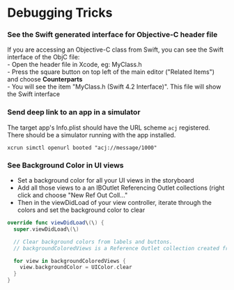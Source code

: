 # Debugging Tricks

### See the Swift generated interface for Objective-C header file

If you are accessing an Objective-C class from Swift, you can see the Swift interface of the ObjC file:\
&#x20;  \- Open the header file in Xcode, eg: MyClass.h\
&#x20;  \- Press the square button on top left of the main editor ("Related Items") and choose **Counterparts**\
&#x20;  \- You will see the item "MyClass.h (Swift 4.2 Interface)". This file will show the Swift interface

### Send deep link to an app in a simulator

The target app's Info.plist should have the URL scheme `acj` registered. There should be a simulator running with the app installed.

```
xcrun simctl openurl booted "acj://message/1000"
```

### See Background Color in UI views

* Set a background color for all your UI views in the storyboard
* Add all those views to a an IBOutlet Referencing Outlet collections (right click and choose "New Ref Out Coll..."
* Then in the viewDidLoad of your view controller, iterate through the colors and set the background color to clear

```swift
override func viewDidLoad\(\) {
  super.viewDidLoad\(\)

  // Clear background colors from labels and buttons.
  // backgroundColoredViews is a Reference Outlet collection created from the Storyboard

  for view in backgroundColoredViews {
    view.backgroundColor = UIColor.clear
  }
}
```
